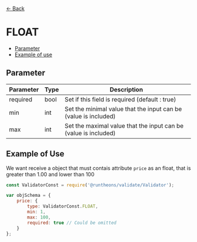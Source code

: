 [<- Back](https://github.com/Runtheons/runtheons-validate#type)

# FLOAT

- [Parameter](https://github.com/Runtheons/runtheons-validate/blob/master/doc/float.md#parameter)
- [Example of use](https://github.com/Runtheons/runtheons-validate/blob/master/doc/float.md#example-of-use)

## Parameter

| Parameter | Type | Description                                                     |
| --------- | ---- | --------------------------------------------------------------- |
| required  | bool | Set if this field is required (default : true)                  |
| min       | int  | Set the minimal value that the input can be (value is included) |
| max       | int  | Set the maximal value that the input can be (value is included) |

## Example of Use

We want receive a object that must contais attribute `price` as an float, that is greater than 1.00 and lower than 100

```javascript
const ValidatorConst = require('@runtheons/validate/Validator');

var objSchema = {
	price: {
		type: ValidatorConst.FLOAT,
		min: 1,
		max: 100,
		required: true // Could be omitted
	}
};
```
